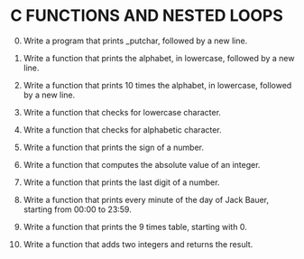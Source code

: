 # C FUNCTIONS AND NESTED LOOPS

0. Write a program that prints _putchar, followed by a new line.

1. Write a function that prints the alphabet, in lowercase, followed by a new line.

2. Write a function that prints 10 times the alphabet, in lowercase, followed by a new line.

3. Write a function that checks for lowercase character.

4. Write a function that checks for alphabetic character.

5. Write a function that prints the sign of a number.


6. Write a function that computes the absolute value of an integer.


7. Write a function that prints the last digit of a number.


8. Write a function that prints every minute of the day of Jack Bauer, starting from 00:00 to 23:59.


9. Write a function that prints the 9 times table, starting with 0.


10. Write a function that adds two integers and returns the result.











